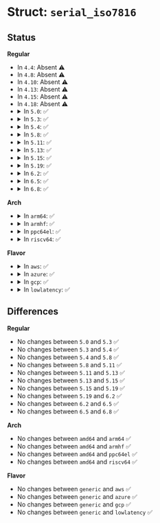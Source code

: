 # Struct: <code>serial_iso7816</code>

## Status
<b>Regular</b>
<ul>
<li>
In <code>4.4</code>: Absent ⚠️
</li>
<li>
In <code>4.8</code>: Absent ⚠️
</li>
<li>
In <code>4.10</code>: Absent ⚠️
</li>
<li>
In <code>4.13</code>: Absent ⚠️
</li>
<li>
In <code>4.15</code>: Absent ⚠️
</li>
<li>
In <code>4.18</code>: Absent ⚠️
</li>
<li>
<details>
<summary>In <code>5.0</code>: ✅</summary>

```c
struct serial_iso7816 {
    __u32 flags;
    __u32 tg;
    __u32 sc_fi;
    __u32 sc_di;
    __u32 clk;
    __u32 reserved[5];
};
```
</details>
</li>
<li>
<details>
<summary>In <code>5.3</code>: ✅</summary>

```c
struct serial_iso7816 {
    __u32 flags;
    __u32 tg;
    __u32 sc_fi;
    __u32 sc_di;
    __u32 clk;
    __u32 reserved[5];
};
```
</details>
</li>
<li>
<details>
<summary>In <code>5.4</code>: ✅</summary>

```c
struct serial_iso7816 {
    __u32 flags;
    __u32 tg;
    __u32 sc_fi;
    __u32 sc_di;
    __u32 clk;
    __u32 reserved[5];
};
```
</details>
</li>
<li>
<details>
<summary>In <code>5.8</code>: ✅</summary>

```c
struct serial_iso7816 {
    __u32 flags;
    __u32 tg;
    __u32 sc_fi;
    __u32 sc_di;
    __u32 clk;
    __u32 reserved[5];
};
```
</details>
</li>
<li>
<details>
<summary>In <code>5.11</code>: ✅</summary>

```c
struct serial_iso7816 {
    __u32 flags;
    __u32 tg;
    __u32 sc_fi;
    __u32 sc_di;
    __u32 clk;
    __u32 reserved[5];
};
```
</details>
</li>
<li>
<details>
<summary>In <code>5.13</code>: ✅</summary>

```c
struct serial_iso7816 {
    __u32 flags;
    __u32 tg;
    __u32 sc_fi;
    __u32 sc_di;
    __u32 clk;
    __u32 reserved[5];
};
```
</details>
</li>
<li>
<details>
<summary>In <code>5.15</code>: ✅</summary>

```c
struct serial_iso7816 {
    __u32 flags;
    __u32 tg;
    __u32 sc_fi;
    __u32 sc_di;
    __u32 clk;
    __u32 reserved[5];
};
```
</details>
</li>
<li>
<details>
<summary>In <code>5.19</code>: ✅</summary>

```c
struct serial_iso7816 {
    __u32 flags;
    __u32 tg;
    __u32 sc_fi;
    __u32 sc_di;
    __u32 clk;
    __u32 reserved[5];
};
```
</details>
</li>
<li>
<details>
<summary>In <code>6.2</code>: ✅</summary>

```c
struct serial_iso7816 {
    __u32 flags;
    __u32 tg;
    __u32 sc_fi;
    __u32 sc_di;
    __u32 clk;
    __u32 reserved[5];
};
```
</details>
</li>
<li>
<details>
<summary>In <code>6.5</code>: ✅</summary>

```c
struct serial_iso7816 {
    __u32 flags;
    __u32 tg;
    __u32 sc_fi;
    __u32 sc_di;
    __u32 clk;
    __u32 reserved[5];
};
```
</details>
</li>
<li>
<details>
<summary>In <code>6.8</code>: ✅</summary>

```c
struct serial_iso7816 {
    __u32 flags;
    __u32 tg;
    __u32 sc_fi;
    __u32 sc_di;
    __u32 clk;
    __u32 reserved[5];
};
```
</details>
</li>
</ul>
<b>Arch</b>
<ul>
<li>
<details>
<summary>In <code>arm64</code>: ✅</summary>

```c
struct serial_iso7816 {
    __u32 flags;
    __u32 tg;
    __u32 sc_fi;
    __u32 sc_di;
    __u32 clk;
    __u32 reserved[5];
};
```
</details>
</li>
<li>
<details>
<summary>In <code>armhf</code>: ✅</summary>

```c
struct serial_iso7816 {
    __u32 flags;
    __u32 tg;
    __u32 sc_fi;
    __u32 sc_di;
    __u32 clk;
    __u32 reserved[5];
};
```
</details>
</li>
<li>
<details>
<summary>In <code>ppc64el</code>: ✅</summary>

```c
struct serial_iso7816 {
    __u32 flags;
    __u32 tg;
    __u32 sc_fi;
    __u32 sc_di;
    __u32 clk;
    __u32 reserved[5];
};
```
</details>
</li>
<li>
<details>
<summary>In <code>riscv64</code>: ✅</summary>

```c
struct serial_iso7816 {
    __u32 flags;
    __u32 tg;
    __u32 sc_fi;
    __u32 sc_di;
    __u32 clk;
    __u32 reserved[5];
};
```
</details>
</li>
</ul>
<b>Flavor</b>
<ul>
<li>
<details>
<summary>In <code>aws</code>: ✅</summary>

```c
struct serial_iso7816 {
    __u32 flags;
    __u32 tg;
    __u32 sc_fi;
    __u32 sc_di;
    __u32 clk;
    __u32 reserved[5];
};
```
</details>
</li>
<li>
<details>
<summary>In <code>azure</code>: ✅</summary>

```c
struct serial_iso7816 {
    __u32 flags;
    __u32 tg;
    __u32 sc_fi;
    __u32 sc_di;
    __u32 clk;
    __u32 reserved[5];
};
```
</details>
</li>
<li>
<details>
<summary>In <code>gcp</code>: ✅</summary>

```c
struct serial_iso7816 {
    __u32 flags;
    __u32 tg;
    __u32 sc_fi;
    __u32 sc_di;
    __u32 clk;
    __u32 reserved[5];
};
```
</details>
</li>
<li>
<details>
<summary>In <code>lowlatency</code>: ✅</summary>

```c
struct serial_iso7816 {
    __u32 flags;
    __u32 tg;
    __u32 sc_fi;
    __u32 sc_di;
    __u32 clk;
    __u32 reserved[5];
};
```
</details>
</li>
</ul>

## Differences
<b>Regular</b>
<ul>
<li>
No changes between <code>5.0</code> and <code>5.3</code> ✅
</li>
<li>
No changes between <code>5.3</code> and <code>5.4</code> ✅
</li>
<li>
No changes between <code>5.4</code> and <code>5.8</code> ✅
</li>
<li>
No changes between <code>5.8</code> and <code>5.11</code> ✅
</li>
<li>
No changes between <code>5.11</code> and <code>5.13</code> ✅
</li>
<li>
No changes between <code>5.13</code> and <code>5.15</code> ✅
</li>
<li>
No changes between <code>5.15</code> and <code>5.19</code> ✅
</li>
<li>
No changes between <code>5.19</code> and <code>6.2</code> ✅
</li>
<li>
No changes between <code>6.2</code> and <code>6.5</code> ✅
</li>
<li>
No changes between <code>6.5</code> and <code>6.8</code> ✅
</li>
</ul>
<b>Arch</b>
<ul>
<li>
No changes between <code>amd64</code> and <code>arm64</code> ✅
</li>
<li>
No changes between <code>amd64</code> and <code>armhf</code> ✅
</li>
<li>
No changes between <code>amd64</code> and <code>ppc64el</code> ✅
</li>
<li>
No changes between <code>amd64</code> and <code>riscv64</code> ✅
</li>
</ul>
<b>Flavor</b>
<ul>
<li>
No changes between <code>generic</code> and <code>aws</code> ✅
</li>
<li>
No changes between <code>generic</code> and <code>azure</code> ✅
</li>
<li>
No changes between <code>generic</code> and <code>gcp</code> ✅
</li>
<li>
No changes between <code>generic</code> and <code>lowlatency</code> ✅
</li>
</ul>
